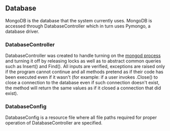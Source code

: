 ## Database

MongoDB is the database that the system currently uses. MongoDB is accessed through DatabaseController which
in turn uses Pymongo, a database driver.

### DatabaseController

DatabaseController was created to handle turning on the [mongod process](https://docs.mongodb.com/manual/reference/program/mongod/) and turning it off by releasing
locks as well as to abstract common queries such as Insert() and Find(). All inputs are verified, exceptions are
raised only if the program cannot continue and all methods pretend as if their code has been executed even if
it wasn't (for example: if a user invokes .Close() to close a connection to the database even if such connection
doesn't exist, the method will return the same values as if it closed a connection that did exist).

### DatabaseConfig

DatabaseConfig is a resource file where all file paths required for proper operation of DatabaseController
are specified.


